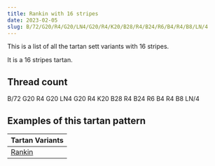 ```yaml
---
title: Rankin with 16 stripes
date: 2023-02-05
slug: B/72/G20/R4/G20/LN4/G20/R4/K20/B28/R4/B24/R6/B4/R4/B8/LN/4
---
```

This is a list of all the tartan sett variants with 16 stripes.

It is a 16 stripes tartan.


## Thread count
B/72 G20 R4 G20 LN4 G20 R4 K20 B28 R4 B24 R6 B4 R4 B8 LN/4

## Examples of this tartan pattern

| Tartan Variants |
|---------------|
| [Rankin](/variants/b/72/g20/r4/g20/ln4/g20/r4/k20/b28/r4/b24/r6/b4/r4/b8/ln/4-b304080-g008000-k000000-lne0e0e0-rc00000)||
